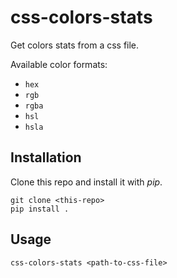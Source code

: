 # css-colors-stats

Get colors stats from a css file.

Available color formats:
- `hex`
- `rgb`
- `rgba`
- `hsl`
- `hsla`

## Installation

Clone this repo and install it with *pip*.

```shell
git clone <this-repo>
pip install .
```

## Usage

```shell
css-colors-stats <path-to-css-file>
```
